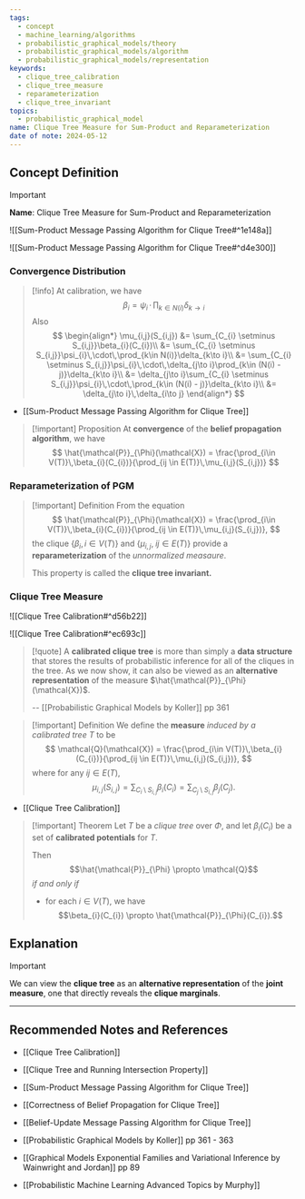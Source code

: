 ```yaml
---
tags:
  - concept
  - machine_learning/algorithms
  - probabilistic_graphical_models/theory
  - probabilistic_graphical_models/algorithm
  - probabilistic_graphical_models/representation
keywords:
  - clique_tree_calibration
  - clique_tree_measure
  - reparameterization
  - clique_tree_invariant
topics:
  - probabilistic_graphical_model
name: Clique Tree Measure for Sum-Product and Reparameterization
date of note: 2024-05-12
---
```


## Concept Definition

>[!important]
>**Name**: Clique Tree Measure for Sum-Product and Reparameterization

![[Sum-Product Message Passing Algorithm for Clique Tree#^1e148a]]

![[Sum-Product Message Passing Algorithm for Clique Tree#^d4e300]]

### Convergence Distribution

>[!info]
>At calibration, we have $$\beta_{i} = \psi_{i}\,\cdot\,\prod_{k\in N(i)}\delta_{k\to i}$$
>Also 
>$$
>\begin{align*}
>\mu_{i,j}(S_{i,j}) &= \sum_{C_{i} \setminus S_{i,j}}\beta_{i}(C_{i})\\
>&= \sum_{C_{i} \setminus S_{i,j}}\psi_{i}\,\cdot\,\prod_{k\in N(i)}\delta_{k\to i}\\
>&=  \sum_{C_{i} \setminus S_{i,j}}\psi_{i}\,\cdot\,\delta_{j\to i}\prod_{k\in (N(i) - j)}\delta_{k\to i}\\
>&= \delta_{j\to i}\sum_{C_{i} \setminus S_{i,j}}\psi_{i}\,\cdot\,\prod_{k\in (N(i) - j)}\delta_{k\to i}\\
>&= \delta_{j\to i}\,\delta_{i\to j}
>\end{align*}
>$$

- [[Sum-Product Message Passing Algorithm for Clique Tree]]

>[!important] Proposition
>At **convergence** of the **belief propagation algorithm**, we have 
>$$
>\hat{\mathcal{P}}_{\Phi}(\mathcal{X}) = \frac{\prod_{i\in V(T)}\,\beta_{i}(C_{i})}{\prod_{ij \in E(T)}\,\mu_{i,j}(S_{i,j})}
>$$ 

### Reparameterization of PGM

>[!important] Definition 
>From the equation
>$$
>\hat{\mathcal{P}}_{\Phi}(\mathcal{X}) = \frac{\prod_{i\in V(T)}\,\beta_{i}(C_{i})}{\prod_{ij \in E(T)}\,\mu_{i,j}(S_{i,j})},
>$$ 
>the clique $\{\beta_{i}, i\in V(T)\}$ and $\{ \mu_{i,j},\; ij\in E(T) \}$  provide a **reparameterization** of the *unnormalized measaure*.
>
>This property is called the **clique tree invariant.**

### Clique Tree Measure

![[Clique Tree Calibration#^d56b22]]

![[Clique Tree Calibration#^ec693c]]

>[!quote]
>A **calibrated clique tree** is more than simply a **data structure** that stores the results of probabilistic inference for all of the cliques in the tree. As we now show, it can also be viewed as an **alternative representation** of the measure $\hat{\mathcal{P}}_{\Phi}(\mathcal{X})$.
>
>-- [[Probabilistic Graphical Models by Koller]] pp 361


>[!important] Definition
>We define the **measure** *induced by a calibrated tree* $T$ to be
>$$
>\mathcal{Q}(\mathcal{X}) = \frac{\prod_{i\in V(T)}\,\beta_{i}(C_{i})}{\prod_{ij \in E(T)}\,\mu_{i,j}(S_{i,j})},
>$$ 
>where for any $ij\in E(T)$, $$\mu_{i,j}(S_{i,j}) = \sum_{C_{i} \setminus S_{i,j}}\beta_{i}(C_{i}) = \sum_{C_{j} \setminus S_{i,j}}\beta_{j}(C_{j}).$$

- [[Clique Tree Calibration]]

>[!important] Theorem
>Let $T$ be a *clique tree* over $\Phi$, and let $\beta_{i}(C_{i})$ be a set of **calibrated potentials** for $T$.
>
>Then $$\hat{\mathcal{P}}_{\Phi} \propto \mathcal{Q}$$ *if and only if*
>- for each $i\in V(T)$, we have $$\beta_{i}(C_{i}) \propto \hat{\mathcal{P}}_{\Phi}(C_{i}).$$

## Explanation

>[!important]
>We can view the **clique tree** as an **alternative representation** of the **joint measure**, one that directly reveals the **clique marginals**.




-----------
##  Recommended Notes and References


- [[Clique Tree Calibration]]
- [[Clique Tree and Running Intersection Property]]

- [[Sum-Product Message Passing Algorithm for Clique Tree]]
- [[Correctness of Belief Propagation for Clique Tree]]
- [[Belief-Update Message Passing Algorithm for Clique Tree]]


- [[Probabilistic Graphical Models by Koller]] pp 361 - 363
- [[Graphical Models Exponential Families and Variational Inference by Wainwright and Jordan]] pp 89
- [[Probabilistic Machine Learning Advanced Topics by Murphy]]
